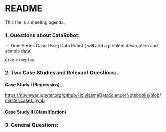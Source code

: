 
# README

This file is a meeting agenda. 



### 1. Questions about DataRobot:

-- Time Series Case Using Data Robot ( will add a problem description and sample data)

```
Give examples
```


### 2. Two Case Studies and Relevant Questions:


#### Case Study I (Regression)

https://nbviewer.jupyter.org/github/HolyNameDataScience/Notebooks/blob/master/case1.ipynb


#### Case Study II (Classification)



### 3. General Questions:


